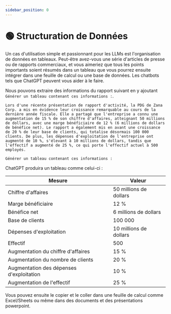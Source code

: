```yaml
---
sidebar_position: 0
---
```


# 🟢 Structuration de Données

Un cas d'utilisation simple et passionnant pour les LLMs est l'organisation de données en tableaux. Peut-être avez-vous une série d'articles de presse ou de rapports commerciaux, et vous aimeriez que tous les points importants soient résumés dans un tableau que vous pourrez ensuite intégrer dans une feuille de calcul ou une base de données. Les chatbots tels que ChatGPT peuvent vous aider à le faire.

Nous pouvons extraire des informations du rapport suivant en y ajoutant `Générer un tableau contenant ces informations :`.

```text
Lors d'une récente présentation de rapport d'activité, la PDG de Zana Corp. a mis en évidence leur croissance remarquable au cours de la dernière année fiscale. Elle a partagé que l'entreprise a connu une augmentation de 15 % de son chiffre d'affaires, atteignant 50 millions de dollars, avec une marge bénéficiaire de 12 % (6 millions de dollars de bénéfice net). Le rapport a également mis en avant une croissance de 20 % de leur base de clients, qui totalise désormais 100 000 clients. De plus, les dépenses d'exploitation de l'entreprise ont augmenté de 10 %, s'élevant à 10 millions de dollars, tandis que l'effectif a augmenté de 25 %, ce qui porte l'effectif actuel à 500 employés.

Générer un tableau contenant ces informations :

```

ChatGPT produira un tableau comme celui-ci :

| Mesure                                   | Valeur                 |
| ---------------------------------------- | ---------------------- |
| Chiffre d'affaires                       | 50 millions de dollars |
| Marge bénéficiaire                       | 12 %                   |
| Bénéfice net                             | 6 millions de dollars  |
| Base de clients                          | 100 000                |
| Dépenses d'exploitation                  | 10 millions de dollars |
| Effectif                                 | 500                    |
| Augmentation du chiffre d'affaires       | 15 %                   |
| Augmentation du nombre de clients        | 20 %                   |
| Augmentation des dépenses d'exploitation | 10 %                   |
| Augmentation de l'effectif               | 25 %                   |

Vous pouvez ensuite le copier et le coller dans une feuille de calcul comme Excel/Sheets ou même dans des documents et des présentations powerpoint.

